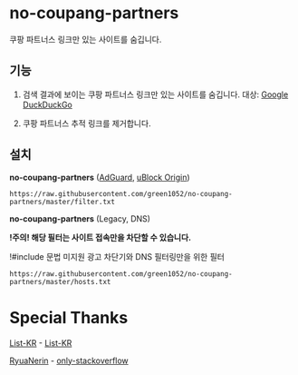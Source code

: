 # no-coupang-partners

쿠팡 파트너스 링크만 있는 사이트를 숨깁니다.

## 기능

1. 검색 결과에 보이는 쿠팡 파트너스 링크만 있는 사이트를 숨깁니다. 대상: [Google](https://google.com) [DuckDuckGo](https://duckduckgo.com/)


2. 쿠팡 파트너스 추적 링크를 제거합니다.

## 설치

**no-coupang-partners** ([AdGuard](https://adguard.com), [uBlock Origin](https://github.com/gorhill/uBlock))

```
https://raw.githubusercontent.com/green1052/no-coupang-partners/master/filter.txt
```

**no-coupang-partners** (Legacy, DNS)

**!주의! 해당 필터는 사이트 접속만을 차단할 수 있습니다.**

!#include 문법 미지원 광고 차단기와 DNS 필터링만을 위한 필터

```
https://raw.githubusercontent.com/green1052/no-coupang-partners/master/hosts.txt
```

# Special Thanks

[List-KR](https://github.com/List-KR) - [List-KR](https://github.com/List-KR/List-KR)

[RyuaNerin](https://github.com/RyuaNerin) - [only-stackoverflow](https://github.com/RyuaNerin/only-stackoverflow)
